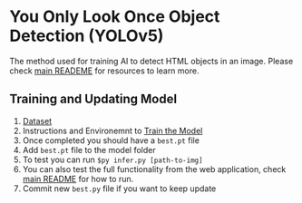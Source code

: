 # You Only Look Once Object Detection (YOLOv5)
The method used for training AI to detect HTML objects in an image. Please check [main READEME](https://github.com/kalyani-28/Full_Stack_Dev_AI/blob/main/README.md) for resources to learn more.

## Training and Updating Model
1. [Dataset](https://universe.roboflow.com/4990fullstackai/hand-drawn-html-form-segmentation-and-detection)
2. Instructions and Environemnt to [Train the Model](https://colab.research.google.com/drive/1uTHZAZgxSJF0kwebMIc3Ln6LfTtQaIDm?usp=sharing)
3. Once completed you should have a `best.pt` file
4. Add `best.pt` file to the model folder
5. To test you can run `$py infer.py [path-to-img]`
6. You can also test the full functionality from the web application, check [main README](https://github.com/kalyani-28/Full_Stack_Dev_AI/blob/main/README.md) for how to run.
7. Commit new `best.py` file if you want to keep update
